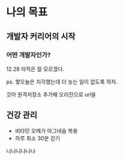 # 나의 목표

## 개발자 커리어의 시작

### 어떤 개발자인가?

12.28 아직은 잘 모르겠다. 

ps. 햫오늘은 지각했는데 더 늦는 일이 없도록 하자.

깃아 원격저장소 추가해 오리진으로 url을

## 건강 관리

* 비타민 오메가 마그네슘 복용
* 하루 최소 30분 걷기

니나니나니나